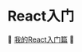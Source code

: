 # React入门

:tada: [我的React入门篇](https://cmini777.gitee.io/2019/08/07/%E8%BF%90%E7%94%A8React%E5%AE%9E%E7%8E%B0TodoList%E5%8A%9F%E8%83%BD/) :tada:

